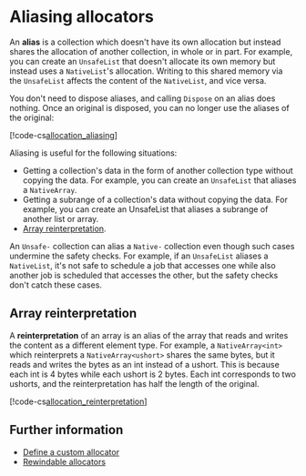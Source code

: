 # Aliasing allocators

An **alias** is a collection which doesn't have its own allocation but instead shares the allocation of another collection, in whole or in part. For example, you can create an `UnsafeList` that doesn't allocate its own memory but instead uses a `NativeList`'s allocation. Writing to this shared memory via the `UnsafeList` affects the content of the `NativeList`, and vice versa.

You don't need to dispose aliases, and calling `Dispose` on an alias does nothing. Once an original is disposed, you can no longer use the aliases of the original:

[!code-cs[allocation_aliasing](../DocCodeSamples.Tests/CollectionsAllocationExamples.cs#allocation_aliasing)]

Aliasing is useful for the following situations:

* Getting a collection's data in the form of another collection type without copying the data. For example, you can create an `UnsafeList` that aliases a `NativeArray`.
* Getting a subrange of a collection's data without copying the data. For example, you can create an UnsafeList that aliases a subrange of another list or array.   
* [Array reinterpretation](#array-reinterpretation).

An `Unsafe-` collection can alias a `Native-` collection even though such cases undermine the safety checks. For example, if an `UnsafeList` aliases a `NativeList`, it's not safe to schedule a job that accesses one while also another job is scheduled that accesses the other, but the safety checks don't catch these cases.

## Array reinterpretation

A **reinterpretation** of an array is an alias of the array that reads and writes the content as a different element type. For example, a `NativeArray<int>` which reinterprets a `NativeArray<ushort>` shares the same bytes, but it reads and writes the bytes as an int instead of a ushort. This is because each int is 4 bytes while each ushort is 2 bytes. Each int corresponds to two ushorts, and the reinterpretation has half the length of the original.

[!code-cs[allocation_reinterpretation](../DocCodeSamples.Tests/CollectionsAllocationExamples.cs#allocation_reinterpretation)]

## Further information

* [Define a custom allocator](allocator-custom-define.md)
* [Rewindable allocators](allocator-rewindable.md)